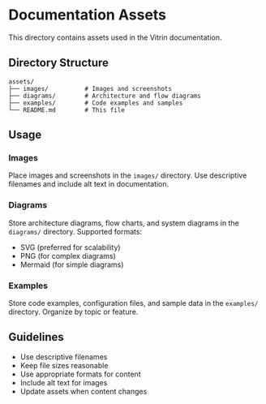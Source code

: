 # Documentation Assets

This directory contains assets used in the Vitrin documentation.

## Directory Structure

```
assets/
├── images/          # Images and screenshots
├── diagrams/        # Architecture and flow diagrams
├── examples/        # Code examples and samples
└── README.md        # This file
```

## Usage

### Images

Place images and screenshots in the `images/` directory. Use descriptive filenames and include alt text in documentation.

### Diagrams

Store architecture diagrams, flow charts, and system diagrams in the `diagrams/` directory. Supported formats:
- SVG (preferred for scalability)
- PNG (for complex diagrams)
- Mermaid (for simple diagrams)

### Examples

Store code examples, configuration files, and sample data in the `examples/` directory. Organize by topic or feature.

## Guidelines

- Use descriptive filenames
- Keep file sizes reasonable
- Use appropriate formats for content
- Include alt text for images
- Update assets when content changes
